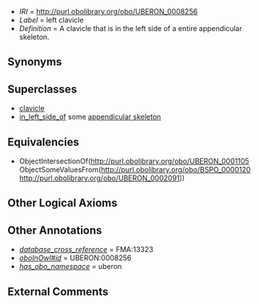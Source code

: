  * *IRI* = http://purl.obolibrary.org/obo/UBERON_0008256
 * *Label* = left clavicle
 * *Definition* = A clavicle that is in the left side of a entire appendicular skeleton.

## Synonyms


## Superclasses

 * [clavicle](../../UBERON/05/UBERON_0001105.md)
 * [in_left_side_of](../../BSPO/20/BSPO_0000120.md) some [appendicular skeleton](../../UBERON/91/UBERON_0002091.md)

## Equivalencies

 * ObjectIntersectionOf(<http://purl.obolibrary.org/obo/UBERON_0001105> ObjectSomeValuesFrom(<http://purl.obolibrary.org/obo/BSPO_0000120> <http://purl.obolibrary.org/obo/UBERON_0002091>))

## Other Logical Axioms


## Other Annotations

 * *[database_cross_reference](../../ef/oboInOwl#hasDbXref.md)* = FMA:13323
 * *[oboInOwl#id](../../id/oboInOwl#id.md)* = UBERON:0008256
 * *[has_obo_namespace](../../ce/oboInOwl#hasOBONamespace.md)* = uberon

## External Comments

